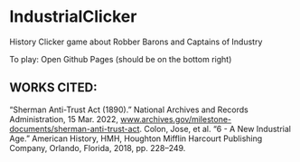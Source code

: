 # IndustrialClicker
History Clicker game about Robber Barons and Captains of Industry

To play:
Open Github Pages (should be on the bottom right) 


WORKS CITED:
-------------------------------------------------
“Sherman Anti-Trust Act (1890).” National Archives and Records Administration, 15 Mar. 2022, www.archives.gov/milestone-documents/sherman-anti-trust-act. 
Colon, Jose, et al. “6 - A New Industrial Age.” American History, HMH, Houghton Mifflin Harcourt Publishing Company, Orlando, Florida, 2018, pp. 228–249. 
